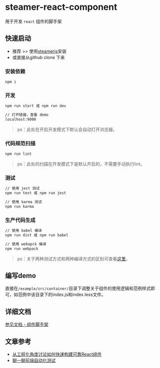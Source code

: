 # steamer-react-component

用于开发 `react` 组件的脚手架


## 快速启动

* 推荐 >> 使用[steamerjs](https://steamerjs.github.io/docs/How-To-Start.html)安装
* 或直接从github clone 下来

### 安装依赖
```bash
npm i
```

### 开发

```bash
npm run start 或 npm run dev

// 打开链接，查看 demo
localhost:9000
```

> ps：此处在开启开发模式下默认会自动打开浏览器。

### 代码规范扫描

```bash
npm run lint
```

> ps：此处的扫描在开发模式下是默认开启的，不需要手动执行lint。

### 测试

```bash
// 使用 jest 测试
npm run test 或 npm run jest

// 使用 karma 测试
npm run karma
```

### 生产代码生成

```bash
// 使用 babel 编译
npm run dist 或 npm run babel

// 使用 webapck 编译
npm run webpack
```

> ps：关于两种测试方式和两种编译方式的区别可查看[这里](https://steamerjs.github.io/docs/Componet-Standard.html#两种编译与两种测试方式)。

## 编写demo

直接在`/example/src/container/`目录下调整关于组件的使用逻辑和范例样式即可，如范例中该目录下的index.js和index.less文件。


## 详细文档
[参见文档 - 组件脚手架](https://steamerjs.github.io/docs/Component-Starterkit.html)

## 文章参考
* [从工程化角度讨论如何快速构建可靠React组件](https://github.com/lcxfs1991/blog/issues/18)
* [聊一聊前端自动化测试](https://github.com/tmallfe/tmallfe.github.io/issues/37)
